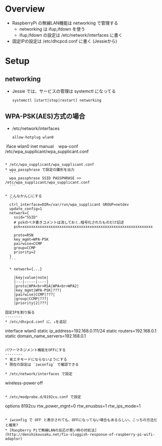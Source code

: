 Overview
========
* RaspberryPi の無線LAN機能は networking で管理する
  * networking は ifup,ifdown を使う
  * ifup,ifdown の設定は /etc/network/interfaces に書く
* 固定IPの設定は /etc/dhcpcd.conf に書く (Jessieから)

Setup
========

networking
--------
* Jessie では、サービスの管理は systemctl になってる
  
  ```
  systemctl [start|stop|restart] networking
  ```
  
WPA-PSK(AES)方式の場合
--------
* /etc/network/interfaces

  ```
  allow-hotplug wlan0
  iface wlan0 inet manual
    wpa-conf /etc/wpa_supplicant/wpa_supplicant.conf
  ```

* /etc/wpa_supplicant/wpa_supplicant.conf
  * wpa_passphrase で設定の雛形を出力
    ```
    wpa_passphrase SSID PASSPHRASE >> /etc/wpa_supplicant/wpa_supplicant.conf
    ```
  
  * こんなかんじにする
    ```
    ctrl_interface=DIR=/var/run/wpa_supplicant GROUP=netdev
    update_config=1
    network={
      ssid="SSID"
      # pskのベタ書きコメントは消しておく.暗号化されたものだけ記述
      psk=xxxxxxxxxxxxxxxxxxxxxxxxxxxxxxxxxxxxxxxxxxxxxxxxxxxxxxxxxxxx

      proto=RSN
      key_mgmt=WPA-PSK
      pairwise=CCMP
      group=CCMP
      priority=2
    }
    ```

    * network={...}
  
      |key|value|note|
      |---|-----|----|
      |proto|WPA<br>RSA|WPA<br>WPA2|
      |key_mgmt|WPA-PSK|???|
      |pairwise|CCMP|???|
      |group|CCMP|???|
      |priority|2|???|

固定IPを割り振る
--------
* /etc/dhcpcd.conf に、↓を追記

  ```
  interface wlan0
  static ip_address=192.168.0.111/24
  static routers=192.168.0.1
  static domain_name_servers=192.168.0.1
  ```

パワーマネジメント機能をOFFにする
--------
* 省エネモードにならないようにする
* 現在の設定は `iwconfig` で確認できる

* /etc/network/interfaces で設定
  ```
  wireless-power off
  ```

* /etc/modprobe.d/8192cu.conf で設定
  ``` 
  options 8192cu rtw_power_mgnt=0 rtw_enusbss=1 rtw_ips_mode=1
  ```

  * iwconfig で OFF と表示されても、OFFになってない場合もあるらしい。こっちの方法だと確実?
  * [Raspberry Piで無線LANの反応が悪い時の対処法](http://denshikousaku.net/fix-sluggish-response-of-raspberry-pi-wifi-adaptor)
